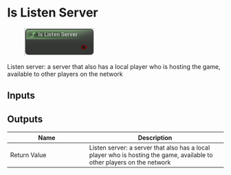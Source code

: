 # Is Listen Server

<div align="left" data-full-width="false">

<figure><img src="../../../api/Network/Is_Listen_Server.png" alt=""><figcaption></figcaption></figure>

</div>

Listen server: a server that also has a local player who is hosting the game, available to other players on the network

## Inputs

## Outputs

<table><thead><tr><th width="170">Name</th><th>Description</th></tr></thead><tbody><tr><td>Return Value</td><td>Listen server: a server that also has a local player who is hosting the game, available to other players on the network</td></tr></tbody></table>
